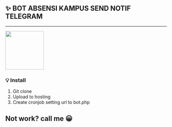 ## ✨ BOT ABSENSI KAMPUS SEND NOTIF TELEGRAM
----
<img src="https://i.ibb.co/XC8MdYg/index.jpg" width="120px">

### 💡 Install
1. Git clone
2. Upload to hosting
3. Create cronjob setting url to bot.php

## Not work? call me 😀
